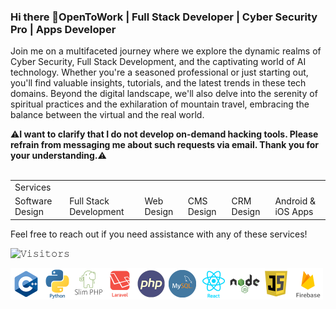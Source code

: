 ### Hi there 👋OpenToWork | Full Stack Developer | Cyber Security Pro | Apps Developer

Join me on a multifaceted journey where we explore the dynamic realms of Cyber Security, Full Stack Development, and the captivating world of AI technology. Whether you're a seasoned professional or just starting out, you'll find valuable insights, tutorials, and the latest trends in these tech domains. Beyond the digital landscape, we'll also delve into the serenity of spiritual practices and the exhilaration of mountain travel, embracing the balance between the virtual and the real world. 


⚠️<b>I want to clarify that I do not develop on-demand hacking tools. Please refrain from messaging me about such requests via email. Thank you for your understanding.</b>⚠️<br><br>


<table>
  <tr>
    <td colspan="6">
    Services
    </td>
  </tr>
  <tr>
    <td>Software Design</td>
    <td>Full Stack Development</td>
    <td>Web Design</td>
    <td>CMS Design</td>
    <td>CRM Design</td>
    <td>Android & iOS Apps</td>
  </tr>
</table>

Feel free to reach out if you need assistance with any of these services!


![𝚅𝚒𝚜𝚒𝚝𝚘𝚛𝚜](https://visitor-badge.laobi.icu/badge?page_id=ajayrandhawa.ajayrandhawa&title=𝚅𝚒𝚜𝚒𝚝𝚘𝚛𝚜 )

<img align="left" alt="C" width="50px" src="https://raw.githubusercontent.com/ajayrandhawa/ajayrandhawa/master/cplus.png" />
<img align="left" alt="C" width="50px" src="https://raw.githubusercontent.com/ajayrandhawa/ajayrandhawa/master/python.png" />
<img align="left" alt="C" width="50px" src="https://raw.githubusercontent.com/ajayrandhawa/ajayrandhawa/master/slim.png" />
<img align="left" alt="C" width="50px" src="https://raw.githubusercontent.com/ajayrandhawa/ajayrandhawa/master/laravel.png" />
<img align="left" alt="C" width="50px" src="https://raw.githubusercontent.com/ajayrandhawa/ajayrandhawa/master/php.png" />
<img align="left" alt="C" width="50px" src="https://raw.githubusercontent.com/ajayrandhawa/ajayrandhawa/master/mysql.png" />
<img align="left" alt="C" width="50px" src="https://raw.githubusercontent.com/ajayrandhawa/ajayrandhawa/master/react.png" />
<img align="left" alt="C" width="50px" src="https://raw.githubusercontent.com/ajayrandhawa/ajayrandhawa/master/node.png" />
<img  align="left" alt="C" width="50px" src="https://raw.githubusercontent.com/ajayrandhawa/ajayrandhawa/master/javascript.png" />
<img align="left" alt="C" width="50px" src="https://raw.githubusercontent.com/ajayrandhawa/ajayrandhawa/master/firebase.png" />



